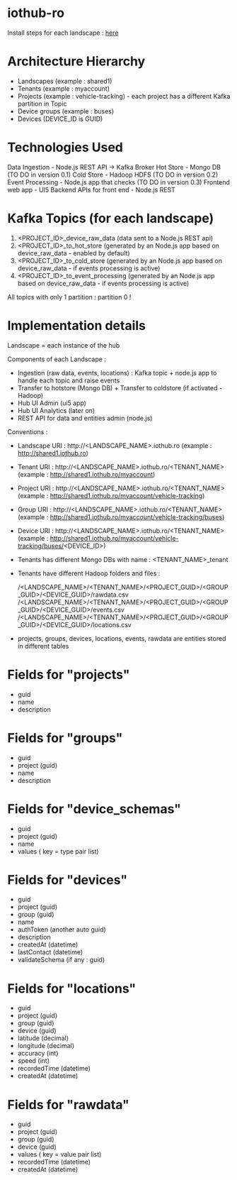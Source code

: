 # iothub-ro

Install steps for each landscape : [here](INSTALL.md)

# Architecture Hierarchy

 - Landscapes (example : shared1)
 - Tenants (example : myaccount)
 - Projects (example : vehicle-tracking) - each project has a different Kafka partition in Topic
 - Device groups (example : buses)
 - Devices (DEVICE_ID is GUID)

# Technologies Used

Data Ingestion - Node.js REST API -> Kafka Broker
Hot Store - Mongo DB (TO DO in version 0.1)
Cold Store - Hadoop HDFS (TO DO in version 0.2)
Event Processing - Node.js app that checks (TO DO in version 0.3)
Frontend web app - UI5
Backend APIs for front end - Node.js REST

# Kafka Topics (for each landscape)

1. <PROJECT_ID>_device_raw_data (data sent to a Node.js REST api)
2. <PROJECT_ID>_to_hot_store (generated by an Node.js app based on device_raw_data - enabled by default)
3. <PROJECT_ID>_to_cold_store (generated by an Node.js app based on device_raw_data - if events processing is active)
4. <PROJECT_ID>_to_event_processing (generated by an Node.js app based on device_raw_data - if events processing is active)

All topics with only 1 partition : partition 0 !

# Implementation details

Landscape = each instance of the hub

Components of each Landscape :

  - Ingestion (raw data, events, locations) : Kafka topic + node.js app to handle each topic and raise events
  - Transfer to hotstore (Mongo DB) + Transfer to coldstore (if activated - Hadoop)
  - Hub UI Admin (ui5 app)
  - Hub UI Analytics (later on)
  - REST API for data and entities admin (node.js)
  
Conventions :

  - Landscape URI : http://<LANDSCAPE_NAME>.iothub.ro (example : http://shared1.iothub.ro)
  - Tenant URI : http://<LANDSCAPE_NAME>.iothub.ro/<TENANT_NAME> (example : http://shared1.iothub.ro/myaccount)
  - Project URI : http://<LANDSCAPE_NAME>.iothub.ro/<TENANT_NAME> (example : http://shared1.iothub.ro/myaccount/vehicle-tracking)
  - Group URI : http://<LANDSCAPE_NAME>.iothub.ro/<TENANT_NAME> (example : http://shared1.iothub.ro/myaccount/vehicle-tracking/buses)
  - Device URI : http://<LANDSCAPE_NAME>.iothub.ro/<TENANT_NAME> (example : http://shared1.iothub.ro/myaccount/vehicle-tracking/buses/<DEVICE_ID>)
  
  - Tenants has different Mongo DBs with name : <TENANT_NAME>_tenant
  - Tenants have different Hadoop folders and files : 
  
      /<LANDSCAPE_NAME>/<TENANT_NAME>/<PROJECT_GUID>/<GROUP_GUID>/<DEVICE_GUID>/rawdata.csv
      /<LANDSCAPE_NAME>/<TENANT_NAME>/<PROJECT_GUID>/<GROUP_GUID>/<DEVICE_GUID>/events.csv
      /<LANDSCAPE_NAME>/<TENANT_NAME>/<PROJECT_GUID>/<GROUP_GUID>/<DEVICE_GUID>/locations.csv
  
  - projects, groups, devices, locations, events, rawdata are entities stored in different tables 

# Fields for "projects"

- guid
- name
- description

# Fields for "groups"

- guid
- project (guid)
- name
- description

# Fields for "device_schemas"

- guid
- project (guid)
- name
- values ( key = type pair list)

# Fields for "devices"

- guid
- project (guid)
- group (guid)
- name
- authToken (another auto guid) 
- description
- createdAt (datetime)
- lastContact (datetime)
- validateSchema (if any : guid)

# Fields for "locations"

- guid
- project (guid)
- group (guid)
- device (guid)
- latitude (decimal)
- longitude (decimal)
- accuracy (int)
- speed (int)
- recordedTime (datetime)
- createdAt (datetime)

# Fields for "rawdata"

- guid
- project (guid)
- group (guid)
- device (guid)
- values ( key = value pair list)
- recordedTime (datetime)
- createdAt (datetime)
